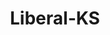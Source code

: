 ---
title: Liberal-KS
slug: liberal-ks
f_state:
- cms/state/kansas.md
f_locations:
- cms/payday-loan/american-payday-loans-4312.md
- cms/payday-loan/american-payday-loans-4319.md
- cms/payday-loan/check-into-cash-11929.md
- cms/payday-loan/check-into-cash-11948.md
- cms/payday-loan/mr-payroll-check-cashing-22294.md
- cms/payday-loan/mr-payroll-check-cashing-22295.md
- cms/payday-loan/mr-payroll-check-cashing-22296.md
- cms/payday-loan/south-west-check-collect-26623.md
- cms/payday-loan/south-west-check-collect-26624.md
updated-on: '2024-05-30T13:41:28.615Z'
created-on: '2024-05-30T13:41:28.615Z'
published-on: '2024-05-30T13:54:32.469Z'
f_city: Liberal
layout: '[city].html'
tags: city
---